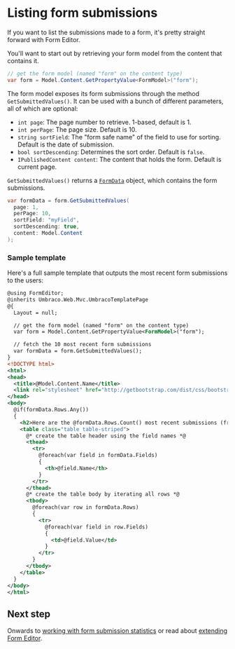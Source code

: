# Listing form submissions
If you want to list the submissions made to a form, it's pretty straight forward with Form Editor.

You'll want to start out by retrieving your form model from the content that contains it.

```cs
// get the form model (named "form" on the content type)
var form = Model.Content.GetPropertyValue<FormModel>("form");
```

The form model exposes its form submissions through the method `GetSubmittedValues()`. It can be used with a bunch of different parameters, all of which are optional:

- `int page`: The page number to retrieve. 1-based, default is 1.
- `int perPage`: The page size. Default is 10.
- `string sortField`: The "form safe name" of the field to use for sorting. Default is the date of submission.
- `bool sortDescending`: Determines the sort order. Default is `false`.
- `IPublishedContent content`: The content that holds the form. Default is current page.

`GetSubmittedValues()` returns a [`FormData`](../Source/Solution/FormEditor/Data/FormData.cs) object, which contains the form submissions.  

```cs
var formData = form.GetSubmittedValues(
  page: 1, 
  perPage: 10, 
  sortField: "myField", 
  sortDescending: true, 
  content: Model.Content
);
```

### Sample template
Here's a full sample template that outputs the most recent form submissions to the users:

```xml
@using FormEditor;
@inherits Umbraco.Web.Mvc.UmbracoTemplatePage
@{
  Layout = null;

  // get the form model (named "form" on the content type)
  var form = Model.Content.GetPropertyValue<FormModel>("form");

  // fetch the 10 most recent form submissions
  var formData = form.GetSubmittedValues();
}
<!DOCTYPE html>
<html>
<head>
  <title>@Model.Content.Name</title>
  <link rel="stylesheet" href="http://getbootstrap.com/dist/css/bootstrap.min.css" />
</head>
<body>
  @if(formData.Rows.Any())
  {
    <h2>Here are the @formData.Rows.Count() most recent submissions (from a total of @formData.TotalRows)</h2>
    <table class="table table-striped">
      @* create the table header using the field names *@
      <thead>
        <tr>
          @foreach(var field in formData.Fields)
          {
            <th>@field.Name</th>
          }
        </tr>
      </thead>
      @* create the table body by iterating all rows *@
      <tbody>
        @foreach(var row in formData.Rows)
        {
          <tr>
            @foreach(var field in row.Fields)
            {
              <td>@field.Value</td>
            }
          </tr>
        }
      </tbody>
    </table>
  }
</body>
</html>
```

## Next step
Onwards to [working with form submission statistics](submissions_stats.md) or read about [extending Form Editor](extend.md).